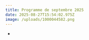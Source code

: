```yaml
---
title: Programme de septembre 2025
date: 2025-08-27T15:54:02.975Z
image: /uploads/1000044582.png
---
```

*